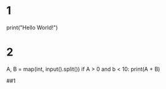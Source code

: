 # 1
print("Hello World!")

# 2
A, B = map(int, input().split())
if A > 0 and b < 10:
  print(A + B)

  ##1